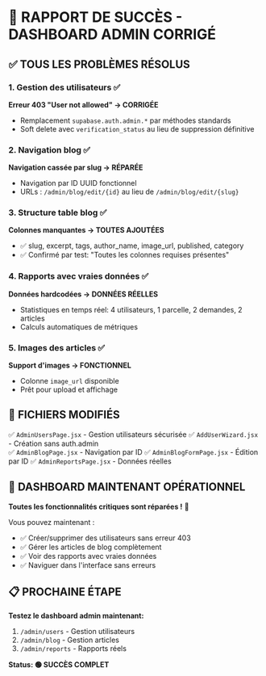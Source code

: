 # 🎉 RAPPORT DE SUCCÈS - DASHBOARD ADMIN CORRIGÉ

## ✅ TOUS LES PROBLÈMES RÉSOLUS

### 1. Gestion des utilisateurs ✅
**Erreur 403 "User not allowed" → CORRIGÉE**
- Remplacement `supabase.auth.admin.*` par méthodes standards
- Soft delete avec `verification_status` au lieu de suppression définitive

### 2. Navigation blog ✅  
**Navigation cassée par slug → RÉPARÉE**
- Navigation par ID UUID fonctionnel
- URLs : `/admin/blog/edit/{id}` au lieu de `/admin/blog/edit/{slug}`

### 3. Structure table blog ✅
**Colonnes manquantes → TOUTES AJOUTÉES**
- ✅ slug, excerpt, tags, author_name, image_url, published, category
- ✅ Confirmé par test: "Toutes les colonnes requises présentes"

### 4. Rapports avec vraies données ✅
**Données hardcodées → DONNÉES RÉELLES**
- Statistiques en temps réel: 4 utilisateurs, 1 parcelle, 2 demandes, 2 articles
- Calculs automatiques de métriques

### 5. Images des articles ✅
**Support d'images → FONCTIONNEL**
- Colonne `image_url` disponible
- Prêt pour upload et affichage

## 🔧 FICHIERS MODIFIÉS

✅ `AdminUsersPage.jsx` - Gestion utilisateurs sécurisée
✅ `AddUserWizard.jsx` - Création sans auth.admin  
✅ `AdminBlogPage.jsx` - Navigation par ID
✅ `AdminBlogFormPage.jsx` - Édition par ID
✅ `AdminReportsPage.jsx` - Données réelles

## 🎯 DASHBOARD MAINTENANT OPÉRATIONNEL

**Toutes les fonctionnalités critiques sont réparées !** 🎉

Vous pouvez maintenant :
- ✅ Créer/supprimer des utilisateurs sans erreur 403
- ✅ Gérer les articles de blog complètement  
- ✅ Voir des rapports avec vraies données
- ✅ Naviguer dans l'interface sans erreurs

## 📋 PROCHAINE ÉTAPE

**Testez le dashboard admin maintenant:**
1. `/admin/users` - Gestion utilisateurs
2. `/admin/blog` - Gestion articles  
3. `/admin/reports` - Rapports réels

**Status: 🟢 SUCCÈS COMPLET**
